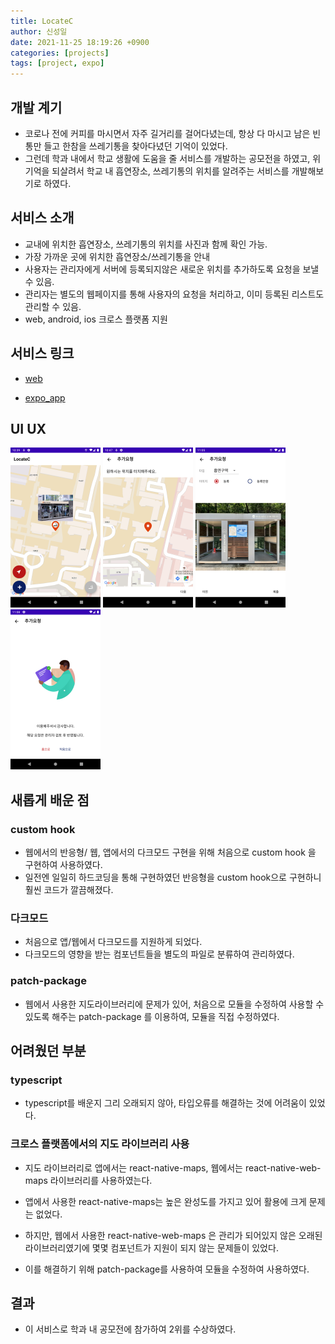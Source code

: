 ```yaml
---
title: LocateC
author: 신성일
date: 2021-11-25 18:19:26 +0900
categories: [projects]
tags: [project, expo]
---
```


## 개발 계기

- 코로나 전에 커피를 마시면서 자주 길거리를 걸어다녔는데, 항상 다 마시고 남은 빈 통만 들고 한참을 쓰레기통을 찾아다녔던 기억이 있었다.
- 그런데 학과 내에서 학교 생활에 도움을 줄 서비스를 개발하는 공모전을 하였고, 위 기억을 되살려서 학교 내 흡연장소, 쓰레기통의 위치를 알려주는 서비스를 개발해보기로 하였다.

## 서비스 소개

- 교내에 위치한 흡연장소, 쓰레기통의 위치를 사진과 함께 확인 가능.
- 가장 가까운 곳에 위치한 흡연장소/쓰레기통을 안내
- 사용자는 관리자에게 서버에 등록되지않은 새로운 위치를 추가하도록 요청을 보낼 수 있음.
- 관리자는 별도의 웹페이지를 통해 사용자의 요청을 처리하고, 이미 등록된 리스트도 관리할 수 있음.
- web, android, ios 크로스 플랫폼 지원

## 서비스 링크

- [web](https://locatec-public.web.app/)

- [expo_app](https://expo.dev/@callmeshin75/st-algorithm)

## UI UX

<img src="../assets/img/2021-11-25-st-algorithm/Screenshot_1637750381.png" alt="Screenshot_1637750381" style="zoom: 25%;" />

<img src="../assets/img/2021-11-25-st-algorithm/Screenshot_1637750872.png" alt="Screenshot_1637750872" style="zoom:25%;" />

<img src="../assets/img/2021-11-25-st-algorithm/Screenshot_1637751957.png" alt="Screenshot_1637751957" style="zoom:25%;" />

<img src="../assets/img/2021-11-25-st-algorithm/Screenshot_1637752084.png" alt="Screenshot_1637752084" style="zoom:25%;" />

## 새롭게 배운 점

### custom hook

- 웹에서의 반응형/ 웹, 앱에서의 다크모드 구현을 위해 처음으로 custom hook 을 구현하여 사용하였다.
- 일전엔 일일히 하드코딩을 통해 구현하였던 반응형을 custom hook으로 구현하니 훨씬 코드가 깔끔해졌다.

### 다크모드

- 처음으로 앱/웹에서 다크모드를 지원하게 되었다.
- 다크모드의 영향을 받는 컴포넌트들을 별도의 파일로 분류하여 관리하였다.

### patch-package

- 웹에서 사용한 지도라이브러리에 문제가 있어, 처음으로 모듈을 수정하여 사용할 수 있도록 해주는 patch-package 를 이용하여, 모듈을 직접 수정하였다.

## 어려웠던 부분

### typescript

- typescript를 배운지 그리 오래되지 않아, 타입오류를 해결하는 것에 어려움이 있었다.

### 크로스 플랫폼에서의 지도 라이브러리 사용

- 지도 라이브러리로 앱에서는 react-native-maps, 웹에서는 react-native-web-maps 라이브러리를 사용하였는다.

- 앱에서 사용한 react-native-maps는 높은 완성도를 가지고 있어 활용에 크게 문제는 없었다.

- 하지만, 웹에서 사용한 react-native-web-maps 은 관리가 되어있지 않은 오래된 라이브러리였기에 몇몇 컴포넌트가 지원이 되지 않는 문제들이 있었다.

- 이를 해결하기 위해 patch-package를 사용하여 모듈을 수정하여 사용하였다.

## 결과

- 이 서비스로 학과 내 공모전에 참가하여 2위를 수상하였다.
